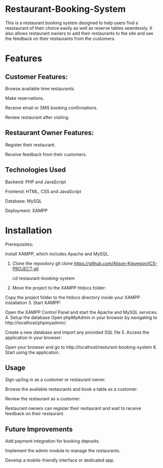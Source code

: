 # Restaurant-Booking-System

This is a restaurant booking system designed to help users find a reastaurant of their choice easily as well as reserve tables seamlessly. It also allows restaurant owners to add their restaurants to the site and see the feedback on their restaurants from the customers.

# Features
## Customer Features:

Browse available time restaurants.

Make reservations.

Receive email or SMS booking confirmations.

Review restaurant after visiting.

## Restaurant Owner Features:

Register their restaurant.

Receive feedback from their customers.

## Technologies Used
Backend: PHP and JavaScript

Frontend: HTML, CSS and JavaScript

Database: MySQL

Deployment: XAMPP

# Installation
Prerequisites;

Install XAMPP, which includes Apache and MySQL.
1. Clone the repository
    git clone https://github.com/Alison-Kipyegon/ICS-PROJECT.git

    cd restaurant-booking-system
2. Move the project to the XAMPP htdocs folder:

Copy the project folder to the htdocs directory inside your XAMPP installation 
3. Start XAMPP:

Open the XAMPP Control Panel and start the Apache and MySQL services.
4. Setup the database
  Open phpMyAdmin in your browser by navigating to http://localhost/phpmyadmin/.
  
  Create a new database and import any provided SQL file
5. Access the application in your browser:

  Open your browser and go to http://localhost/resturant-booking-system
6. Start using the application.

## Usage
Sign up/log in as a customer or restaurant owner.

Browse the available restaurants and book a table as a customer.

Review the restaurant as a customer.

Restaurant owners can register their restaurant and wait to receive feedback on their restaurant.

## Future Improvements
Add payment integration for booking deposits.

Implement the admin module to manage the restaurants.

Develop a mobile-friendly interface or dedicated app.

